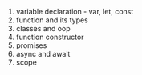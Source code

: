 <!-- Important topics in js -->

1. variable declaration - var, let, const
2. function and its types
3. classes and oop
4. function constructor
5. promises
6. async and await
7. scope
